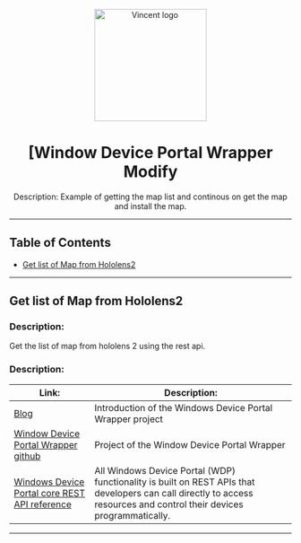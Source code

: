 <p align="center">
  <img height="200" src="icon.png" alt="Vincent logo">
  <h1 align="center">[Window Device Portal Wrapper Modify</h1>
</p>
<p align="center">Description: Example of getting the map list and continous on get the map and install the map.
</p>

---

## Table of Contents
- [Get list of Map from Hololens2](#get-list-of-map-from-hololens2)

---
## Get list of Map from Hololens2

### Description: 
Get the list of map from hololens 2 using the rest api.


### Description:
Link: | Description:
------------ | -------------
[Blog](https://blogs.windows.com/windowsdeveloper/2016/10/07/introducing-the-windows-device-portal-wrapper-project/)|Introduction of the Windows Device Portal Wrapper project
[Window Device Portal Wrapper github](https://github.com/microsoft/WindowsDevicePortalWrapper)|Project of the Window Device Portal Wrapper
[Windows Device Portal core REST API reference](https://learn.microsoft.com/en-us/windows/uwp/debug-test-perf/device-portal-api-core)|All Windows Device Portal (WDP) functionality is built on REST APIs that developers can call directly to access resources and control their devices programmatically.
---
